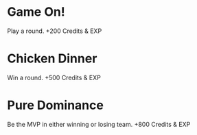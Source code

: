# Game On!
Play a round.
+200 Credits & EXP

# Chicken Dinner
Win a round.
+500 Credits & EXP

# Pure Dominance
Be the MVP in either winning or losing team.
+800 Credits & EXP
